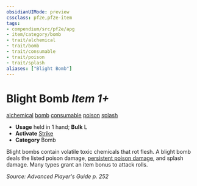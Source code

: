 ```yaml
---
obsidianUIMode: preview
cssclass: pf2e,pf2e-item
tags:
- compendium/src/pf2e/apg
- item/category/bomb
- trait/alchemical
- trait/bomb
- trait/consumable
- trait/poison
- trait/splash
aliases: ["Blight Bomb"]
---
```

# Blight Bomb *Item 1+*  
[alchemical](rules/traits/alchemical.md)  [bomb](rules/traits/bomb.md)  [consumable](rules/traits/consumable.md)  [poison](rules/traits/poison.md)  [splash](rules/traits/splash.md)  

- **Usage** held in 1 hand; **Bulk** L
- **Activate** [Strike](rules/actions/strike.md)
- **Category** Bomb

Blight bombs contain volatile toxic chemicals that rot flesh. A blight bomb deals the listed poison damage, [persistent poison damage](rules/conditions.md#Persistent%20Damage), and splash damage. Many types grant an item bonus to attack rolls.

*Source: Advanced Player's Guide p. 252*